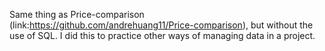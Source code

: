 Same thing as Price-comparison (link:https://github.com/andrehuang11/Price-comparison), but without the use of SQL. I did this to practice other ways of managing data in a project.